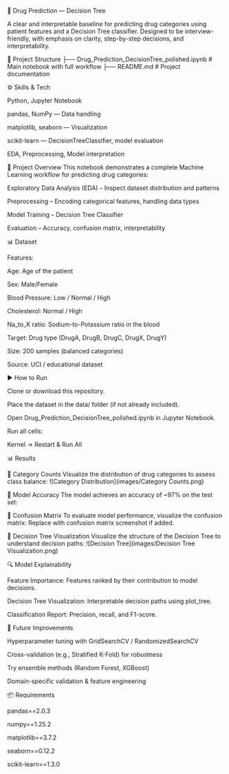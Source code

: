 💊 Drug Prediction — Decision Tree

A clear and interpretable baseline for predicting drug categories using patient features and a Decision Tree classifier. Designed to be interview-friendly, with emphasis on clarity, step-by-step decisions, and interpretability.

📂 Project Structure
├── Drug_Prediction_DecisionTree_polished.ipynb # Main notebook with full workflow
├── README.md # Project documentation


⚙️ Skills & Tech

Python, Jupyter Notebook

pandas, NumPy — Data handling

matplotlib, seaborn — Visualization

scikit-learn — DecisionTreeClassifier, model evaluation

EDA, Preprocessing, Model interpretation

📝 Project Overview
This notebook demonstrates a complete Machine Learning workflow for predicting drug categories:

Exploratory Data Analysis (EDA) – Inspect dataset distribution and patterns

Preprocessing – Encoding categorical features, handling data types

Model Training – Decision Tree Classifier

Evaluation – Accuracy, confusion matrix, interpretability

📊 Dataset

Features:

Age: Age of the patient

Sex: Male/Female

Blood Pressure: Low / Normal / High

Cholesterol: Normal / High

Na_to_K ratio: Sodium-to-Potassium ratio in the blood

Target: Drug type (DrugA, DrugB, DrugC, DrugX, DrugY)

Size: 200 samples (balanced categories)

Source: UCI / educational dataset

▶️ How to Run

Clone or download this repository.

Place the dataset in the data/ folder (if not already included).

Open Drug_Prediction_DecisionTree_polished.ipynb in Jupyter Notebook.

Run all cells:

Kernel → Restart & Run All

📊 Results

🔹 Category Counts
Visualize the distribution of drug categories to assess class balance:
![Category Distribution](images/Category Counts.png)

🔹 Model Accuracy
The model achieves an accuracy of ~97% on the test set:


🔹 Confusion Matrix
To evaluate model performance, visualize the confusion matrix:
Replace with confusion matrix screenshot if added.


🔹 Decision Tree Visualization
Visualize the structure of the Decision Tree to understand decision paths:
![Decision Tree](images/Decision Tree Visualization.png)

🔍 Model Explainability

Feature Importance: Features ranked by their contribution to model decisions.

Decision Tree Visualization: Interpretable decision paths using plot_tree.

Classification Report: Precision, recall, and F1-score.

🚀 Future Improvements

Hyperparameter tuning with GridSearchCV / RandomizedSearchCV

Cross-validation (e.g., Stratified K-Fold) for robustness

Try ensemble methods (Random Forest, XGBoost)

Domain-specific validation & feature engineering

📦 Requirements

pandas==2.0.3

numpy==1.25.2

matplotlib==3.7.2

seaborn==0.12.2

scikit-learn==1.3.0
